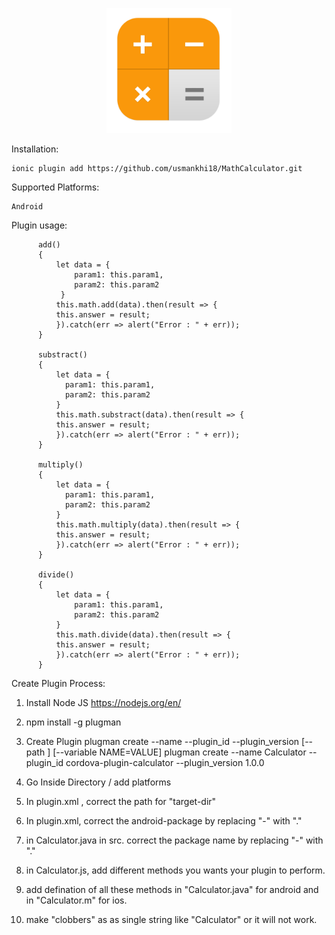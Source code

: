 <p align="center">
  <img width="200" height="200" src="https://github.com/usmankhi18/CalculatorApp/blob/master/resources/icon.png">
</p>

Installation:

    ionic plugin add https://github.com/usmankhi18/MathCalculator.git


Supported Platforms:

    Android


Plugin usage:

          add()
          {
              let data = {
                  param1: this.param1,
                  param2: this.param2
               }
              this.math.add(data).then(result => {
              this.answer = result;
              }).catch(err => alert("Error : " + err));
          }
          
          substract()
          {
              let data = {
                param1: this.param1,
                param2: this.param2
              }
              this.math.substract(data).then(result => {
              this.answer = result;
              }).catch(err => alert("Error : " + err));
          }

          multiply()
          {
              let data = {
                param1: this.param1,
                param2: this.param2
              }
              this.math.multiply(data).then(result => {
              this.answer = result;
              }).catch(err => alert("Error : " + err));
          }
  
          divide()
          {
              let data = {
                  param1: this.param1,
                  param2: this.param2
              }
              this.math.divide(data).then(result => {
              this.answer = result;
              }).catch(err => alert("Error : " + err));
          }
            
Create Plugin Process: 

1. Install Node JS
    https://nodejs.org/en/


2. npm install -g plugman

3. Create Plugin
    plugman create --name <pluginName> --plugin_id <pluginID> --plugin_version <version> [--path <directory>] [--variable NAME=VALUE]
    plugman create --name Calculator --plugin_id cordova-plugin-calculator --plugin_version 1.0.0

4. Go Inside Directory / add platforms

5. In plugin.xml , correct the path for "target-dir"

7. In plugin.xml,  correct the  android-package by replacing "-" with "."

6. in Calculator.java in src. correct the package name by replacing "-" with "."

7. in Calculator.js, add different methods you wants your plugin to perform.

8. add defination of all these methods in "Calculator.java" for android and in "Calculator.m" for ios. 

9. make "clobbers" as as single string like "Calculator" or it will not work.
